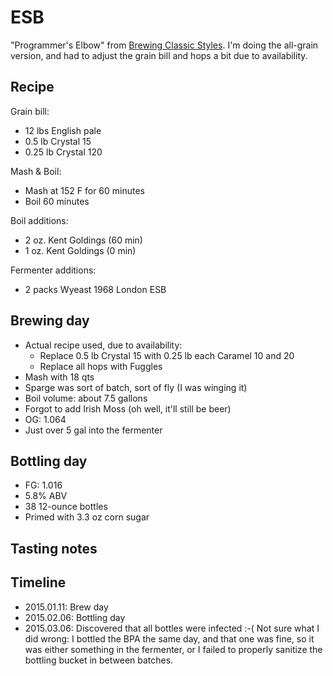 # ESB
"Programmer's Elbow" from [Brewing Classic Styles](http://www.amazon.com/Brewing-Classic-Styles-Winning-Recipes-ebook/dp/B002C1AJX8). I'm doing the all-grain version, and had to adjust the grain bill and hops a bit due to availability.

## Recipe
Grain bill:
* 12 lbs English pale
* 0.5 lb Crystal 15
* 0.25 lb Crystal 120

Mash & Boil:
* Mash at 152 F for 60 minutes
* Boil 60 minutes

Boil additions:
* 2 oz. Kent Goldings (60 min)
* 1 oz. Kent Goldings (0 min)

Fermenter additions:
* 2 packs Wyeast 1968 London ESB

## Brewing day
* Actual recipe used, due to availability:
  * Replace 0.5 lb Crystal 15 with 0.25 lb each Caramel 10 and 20
  * Replace all hops with Fuggles
* Mash with 18 qts
* Sparge was sort of batch, sort of fly (I was winging it)
* Boil volume: about 7.5 gallons
* Forgot to add Irish Moss (oh well, it'll still be beer)
* OG: 1.064
* Just over 5 gal into the fermenter

## Bottling day
* FG: 1.016
* 5.8% ABV
* 38 12-ounce bottles
* Primed with 3.3 oz corn sugar

## Tasting notes

## Timeline
* 2015.01.11: Brew day
* 2015.02.06: Bottling day
* 2015.03.06: Discovered that all bottles were infected :-( Not sure what I did wrong: I bottled the BPA the same day, and that one was fine, so it was either something in the fermenter, or I failed to properly sanitize the bottling bucket in between batches.

